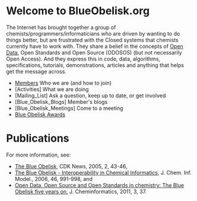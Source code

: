 # Welcome to BlueObelisk.org

The Internet has brought together a group of chemists/programmers/informaticians who are driven by wanting to do things better, but are frustrated with the Closed systems that chemists currently have to work with. They share a belief in the concepts of [Open Data](opendata.md), Open Standards and Open Source (ODOSOS) (but not necessarily Open Access). And they express this in code, data, algorithms, specifications, tutorials, demonstrations, articles and anything that helps get the message across.

* [Members](members.md) Who we are (and how to join)
* [Activities] What we are doing
* [Mailing_List] Ask a question, keep up to date, or get involved
* [Blue_Obelisk_Blogs] Member's blogs
* [Blue_Obelisk_Meetings] Come to a meeting
* [Blue Obelisk Awards](awards.md)

Publications
============

For more information, see:

* [The Blue Obelisk](http://downloads.sourceforge.net/cdk/cdknews2.2.pdf), CDK News, 2005, 2, 43-46,
* [The Blue Obelisk - Interoperability in Chemical Informatics](http://dx.doi.org/10.1021/ci050400b), J. Chem. Inf. Model., 2006, 46, 991-998, and
* [Open Data, Open Source and Open Standards in chemistry: The Blue Obelisk five years on](http://www.jcheminf.com/content/3/1/37), J. Cheminformatics, 2011, 3, 37.
